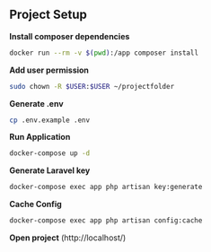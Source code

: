 ## Project Setup

**Install composer dependencies**
```bash
docker run --rm -v $(pwd):/app composer install
```
**Add user permission**
```bash
sudo chown -R $USER:$USER ~/projectfolder
```
**Generate .env**
```bash
cp .env.example .env
```
**Run Application**
```bash
docker-compose up -d
```
**Generate Laravel key**
```bash
docker-compose exec app php artisan key:generate
```
**Cache Config**
```bash
docker-compose exec app php artisan config:cache
```
**Open project**
(http://localhost/)